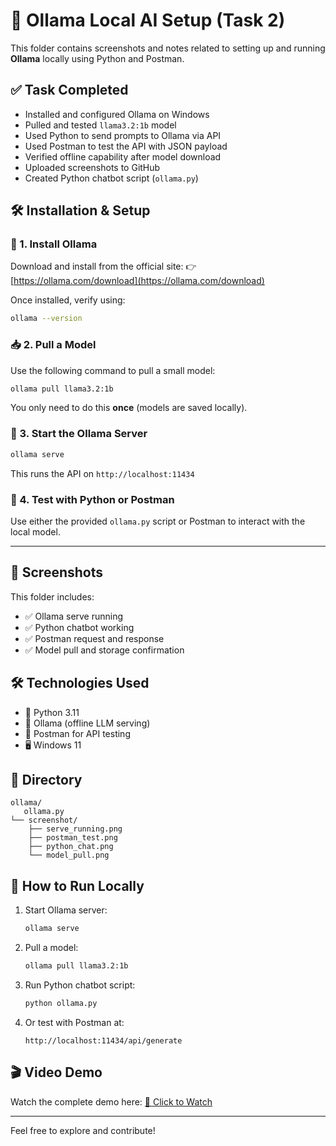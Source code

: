 # 🧠 Ollama Local AI Setup (Task 2)

This folder contains screenshots and notes related to setting up and running **Ollama** locally using Python and Postman.

## ✅ Task Completed

* Installed and configured Ollama on Windows
* Pulled and tested `llama3.2:1b` model
* Used Python to send prompts to Ollama via API
* Used Postman to test the API with JSON payload
* Verified offline capability after model download
* Uploaded screenshots to GitHub
* Created Python chatbot script (`ollama.py`)

## 🛠️ Installation & Setup

### 🧰 1. Install Ollama

Download and install from the official site:
👉 [https://ollama.com/download](https://ollama.com/download)

Once installed, verify using:

```bash
ollama --version
```

### 📥 2. Pull a Model

Use the following command to pull a small model:

```bash
ollama pull llama3.2:1b
```

You only need to do this **once** (models are saved locally).

### 🚀 3. Start the Ollama Server

```bash
ollama serve
```

This runs the API on `http://localhost:11434`

### 🧪 4. Test with Python or Postman

Use either the provided `ollama.py` script or Postman to interact with the local model.

---

## 📸 Screenshots

This folder includes:

* ✅ Ollama serve running
* ✅ Python chatbot working
* ✅ Postman request and response
* ✅ Model pull and storage confirmation

## 🛠 Technologies Used

* 🐍 Python 3.11
* 🐋 Ollama (offline LLM serving)
* 🧪 Postman for API testing
* 🖥️ Windows 11

## 📂 Directory

```
ollama/
   ollama.py
└── screenshot/
    ├── serve_running.png
    ├── postman_test.png
    ├── python_chat.png
    └── model_pull.png
```

## 🚀 How to Run Locally

1. Start Ollama server:

   ```bash
   ollama serve
   ```

2. Pull a model:

   ```bash
   ollama pull llama3.2:1b
   ```

3. Run Python chatbot script:

   ```bash
   python ollama.py
   ```

4. Or test with Postman at:

   ```
   http://localhost:11434/api/generate
   ```

## 🎬 Video Demo

Watch the complete demo here: [🔗 Click to Watch](https://drive.google.com/file/d/1hoMJlXWEQ1o0at3djrvg1gAfBTvFMvUM/view?usp=sharing) 

---

Feel free to explore and contribute!
